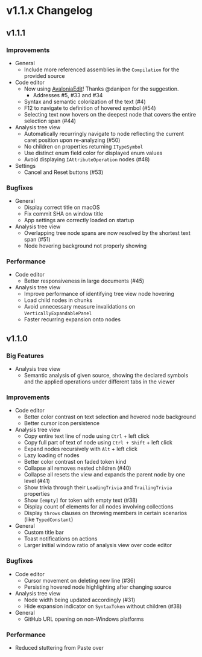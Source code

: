 # v1.1.x Changelog

## v1.1.1

### Improvements

- General
  - Include more referenced assemblies in the `Compilation` for the provided source
- Code editor
  - Now using [AvaloniaEdit](https://github.com/avaloniaUI/AvaloniaEdit)! Thanks @danipen for the suggestion.
    - Addresses #5, #33 and #34
  - Syntax and semantic colorization of the text (#4)
  - F12 to navigate to definition of hovered symbol (#54)
  - Selecting text now hovers on the deepest node that covers the entire selection span (#44)
- Analysis tree view
  - Automatically recurringly navigate to node reflecting the current caret position upon re-analyzing (#50)
  - No children on properties returning `ITypeSymbol`
  - Use distinct enum field color for displayed enum values
  - Avoid displaying `IAttributeOperation` nodes (#48)
- Settings
  - Cancel and Reset buttons (#53)

### Bugfixes

- General
  - Display correct title on macOS
  - Fix commit SHA on window title
  - App settings are correctly loaded on startup
- Analysis tree view
  - Overlapping tree node spans are now resolved by the shortest text span (#51)
  - Node hovering background not properly showing

### Performance

- Code editor
  - Better responsiveness in large documents (#45)
- Analysis tree view
  - Improve performance of identifying tree view node hovering
  - Load child nodes in chunks
  - Avoid unnecessary measure invalidations on `VerticallyExpandablePanel`
  - Faster recurring expansion onto nodes

## v1.1.0

### Big Features

- Analysis tree view
  - Semantic analysis of given source, showing the declared symbols and the applied operations under different tabs in the viewer

### Improvements

- Code editor
  - Better color contrast on text selection and hovered node background
  - Better cursor icon persistence
- Analysis tree view
  - Copy entire text line of node using `Ctrl` + left click
  - Copy full part of text of node using `Ctrl + Shift` + left click
  - Expand nodes recursively with `Alt` + left click
  - Lazy loading of nodes
  - Better color contrast on faded token kind
  - Collapse all removes nested children (#40)
  - Collapse all resets the view and expands the parent node by one level (#41)
  - Show trivia through their `LeadingTrivia` and `TrailingTrivia` properties
  - Show `[empty]` for token with empty text (#38)
  - Display count of elements for all nodes involving collections
  - Display `throws` clauses on throwing members in certain scenarios (like `TypedConstant`)
- General
  - Custom title bar
  - Toast notifications on actions
  - Larger initial window ratio of analysis view over code editor

### Bugfixes

- Code editor
  - Cursor movement on deleting new line (#36)
  - Persisting hovered node highlighting after changing source
- Analysis tree view
  - Node width being updated accordingly (#31)
  - Hide expansion indicator on `SyntaxToken` without children (#38)
- General
  - GitHub URL opening on non-Windows platforms

### Performance

- Reduced stuttering from Paste over
